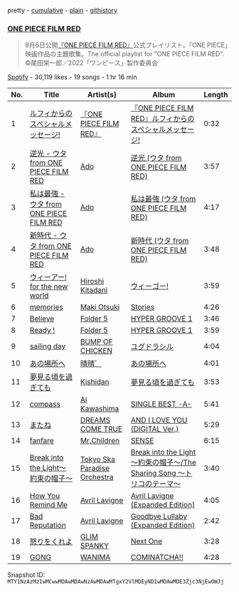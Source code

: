 pretty - [cumulative](/playlists/cumulative/37i9dQZF1DWV2mRphxMWjR.md) - [plain](/playlists/plain/37i9dQZF1DWV2mRphxMWjR) - [githistory](https://github.githistory.xyz/mackorone/spotify-playlist-archive/blob/main/playlists/plain/37i9dQZF1DWV2mRphxMWjR)

### [ONE PIECE FILM RED](https://open.spotify.com/playlist/37i9dQZF1DWV2mRphxMWjR)

> 8月6日公開<a href="https://www.onepiece\-film.jp/">『ONE PIECE FILM RED』</a>公式プレイリスト。「ONE PIECE」映画作品の主題歌集。The official playlist for "ONE PIECE FILM RED"\.  ©尾田栄一郎／2022「ワンピース」製作委員会

[Spotify](https://open.spotify.com/user/spotify) - 30,119 likes - 19 songs - 1 hr 16 min

| No. | Title | Artist(s) | Album | Length |
|---|---|---|---|---|
| 1 | [ルフィからのスペシャルメッセージ!](https://open.spotify.com/track/0JCQ1u56ZfhEZpGl0of9eE) | [『ONE PIECE FILM RED』](https://open.spotify.com/artist/5ZcbyO3uLbSWaAka2Gesro) | [『ONE PIECE FILM RED』ルフィからのスペシャルメッセージ!](https://open.spotify.com/album/5MLfhQGhRuDBCzGPxBo4qi) | 0:32 |
| 2 | [逆光 \- ウタ from ONE PIECE FILM RED](https://open.spotify.com/track/5GXYKnnzBlHvrzBQ5WoxME) | [Ado](https://open.spotify.com/artist/6mEQK9m2krja6X1cfsAjfl) | [逆光 \(ウタ from ONE PIECE FILM RED\)](https://open.spotify.com/album/3ZARNbKk2zkYDeVQpHE564) | 3:57 |
| 3 | [私は最強 \- ウタ from ONE PIECE FILM RED](https://open.spotify.com/track/7bmAgiUc4W4bfyZRCc6lOh) | [Ado](https://open.spotify.com/artist/6mEQK9m2krja6X1cfsAjfl) | [私は最強 \(ウタ from ONE PIECE FILM RED\)](https://open.spotify.com/album/4kSYCYHzG8vyNQcROLlHUq) | 4:17 |
| 4 | [新時代 \- ウタ from ONE PIECE FILM RED](https://open.spotify.com/track/2l2yRJWgMiJkfPbRNiuC25) | [Ado](https://open.spotify.com/artist/6mEQK9m2krja6X1cfsAjfl) | [新時代 \(ウタ from ONE PIECE FILM RED\)](https://open.spotify.com/album/7r72omJJLTajYYn9vImIcb) | 3:48 |
| 5 | [ウィーアー! for the new world](https://open.spotify.com/track/1QpkD0qIOHfvFH5vUzkek7) | [Hiroshi Kitadani](https://open.spotify.com/artist/4AJU1RjcIcPXJ29eoV5Jop) | [ウィーゴー!](https://open.spotify.com/album/22vN8p8TlwrKbSrU4Z1pM5) | 3:59 |
| 6 | [memories](https://open.spotify.com/track/12MSmLSGPWulxOPvYBy5Ss) | [Maki Otsuki](https://open.spotify.com/artist/10C2C3ecEhGKdHskghO52u) | [Stories](https://open.spotify.com/album/4qo7xzzzNICqYYU36O5x00) | 4:26 |
| 7 | [Believe](https://open.spotify.com/track/5Wg6U4mLyjJj8ApPkWHBKB) | [Folder 5](https://open.spotify.com/artist/2B7camiqgR0ErfveavlNIG) | [HYPER GROOVE 1](https://open.spotify.com/album/74FWMBzqWcuqRh18aGyphf) | 3:46 |
| 8 | [Ready !](https://open.spotify.com/track/5r5AoULU7BLfy9G7Ux5PbE) | [Folder 5](https://open.spotify.com/artist/2B7camiqgR0ErfveavlNIG) | [HYPER GROOVE 1](https://open.spotify.com/album/74FWMBzqWcuqRh18aGyphf) | 3:59 |
| 9 | [sailing day](https://open.spotify.com/track/3cQWusqyt053W56L3XBiIs) | [BUMP OF CHICKEN](https://open.spotify.com/artist/0hSFeqPehe7FtCNWuQ6Bsy) | [ユグドラシル](https://open.spotify.com/album/6nAhyJYpMCLzRGeVLJrico) | 4:04 |
| 10 | [あの場所へ](https://open.spotify.com/track/3UMb7ixO3h2gRWlXUywGLa) | [晴晴゛](https://open.spotify.com/artist/7dUWtf36bq6UgxALM703pF) | [あの場所へ](https://open.spotify.com/album/2Ouwto4fMc59q99LjYp3eX) | 4:01 |
| 11 | [夢見る頃を過ぎても](https://open.spotify.com/track/3AJFjE3EvPY8daYRK1JhsV) | [Kishidan](https://open.spotify.com/artist/58WqD0AmJH03qw4AUN00Yx) | [夢見る頃を過ぎても](https://open.spotify.com/album/3iBS6W3PHjN9MSU2nzkPsm) | 3:53 |
| 12 | [compass](https://open.spotify.com/track/7BOwJxoRer4Ol0tDUdrkKe) | [Ai Kawashima](https://open.spotify.com/artist/56VTXSeHb276rD1lVKcfiw) | [SINGLE BEST \-A\-](https://open.spotify.com/album/0pIEJ9iEAHjW6JOK7f81sM) | 5:41 |
| 13 | [またね](https://open.spotify.com/track/6cnxxH19Szo8CQO38HMoPd) | [DREAMS COME TRUE](https://open.spotify.com/artist/2mJOGcLR3aCHkM1uAF93or) | [AND I LOVE YOU \(DIGITAL Ver.\)](https://open.spotify.com/album/0t05o78TsDqFboiKRc5Tow) | 5:29 |
| 14 | [fanfare](https://open.spotify.com/track/78thhWnYLGIBaEqNcmhyHL) | [Mr.Children](https://open.spotify.com/artist/1qma7XhwZotCAucL7NHVLY) | [SENSE](https://open.spotify.com/album/2AG5d3p14xkRoSQROC6O7k) | 6:15 |
| 15 | [Break into the Light〜約束の帽子〜](https://open.spotify.com/track/58XinNr00MVez9TV323KJZ) | [Tokyo Ska Paradise Orchestra](https://open.spotify.com/artist/0UZq6vAHrwGgctvxTzzxYm) | [Break into the Light 〜約束の帽子〜/The Sharing Song 〜トリコのテーマ〜](https://open.spotify.com/album/2JBiEFSXLCs6NKsyktYOaW) | 3:40 |
| 16 | [How You Remind Me](https://open.spotify.com/track/4H560RqZEEhrgOquGqTCvs) | [Avril Lavigne](https://open.spotify.com/artist/0p4nmQO2msCgU4IF37Wi3j) | [Avril Lavigne \(Expanded Edition\)](https://open.spotify.com/album/7qjA5gbagHWVbqKUgVt49l) | 4:05 |
| 17 | [Bad Reputation](https://open.spotify.com/track/58ZYHG6xGz1Lx25FsvVH1A) | [Avril Lavigne](https://open.spotify.com/artist/0p4nmQO2msCgU4IF37Wi3j) | [Goodbye Lullaby \(Expanded Edition\)](https://open.spotify.com/album/1COPJyU2PpM2Itcob3vhFF) | 2:42 |
| 18 | [怒りをくれよ](https://open.spotify.com/track/2FXtYLpJKHEbtLuCDGpRrr) | [GLIM SPANKY](https://open.spotify.com/artist/4sWyw0OrBKwmiaPOAuTuig) | [Next One](https://open.spotify.com/album/7e4Ohezjjyg28roi8wFxhZ) | 3:28 |
| 19 | [GONG](https://open.spotify.com/track/4TFUsim1NVJGvQjE2Ppeno) | [WANIMA](https://open.spotify.com/artist/6YqdtpUutxodni6lUD4stM) | [COMINATCHA!!](https://open.spotify.com/album/1R6DH3ahYHOQxqQUBFl3au) | 4:28 |

Snapshot ID: `MTY1NzAzMzIwMCwwMDAwMDAwNzAwMDAwMTgxY2VlMDEyNDIwMDAwMDE3Zjc3NjEwOWJj`
